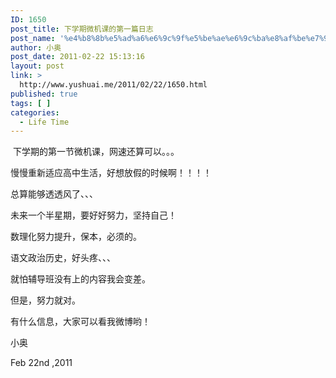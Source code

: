 ```yaml
---
ID: 1650
post_title: 下学期微机课的第一篇日志
post_name: '%e4%b8%8b%e5%ad%a6%e6%9c%9f%e5%be%ae%e6%9c%ba%e8%af%be%e7%9a%84%e7%ac%ac%e4%b8%80%e7%af%87%e6%97%a5%e5%bf%97'
author: 小奥
post_date: 2011-02-22 15:13:16
layout: post
link: >
  http://www.yushuai.me/2011/02/22/1650.html
published: true
tags: [ ]
categories:
  - Life Time
---
```

 下学期的第一节微机课，网速还算可以。。。

慢慢重新适应高中生活，好想放假的时候啊！！！！

总算能够透透风了、、、

未来一个半星期，要好好努力，坚持自己！

数理化努力提升，保本，必须的。

语文政治历史，好头疼、、、

就怕辅导班没有上的内容我会变差。

但是，努力就对。

有什么信息，大家可以看我微博哟！

小奥

Feb 22nd ,2011
